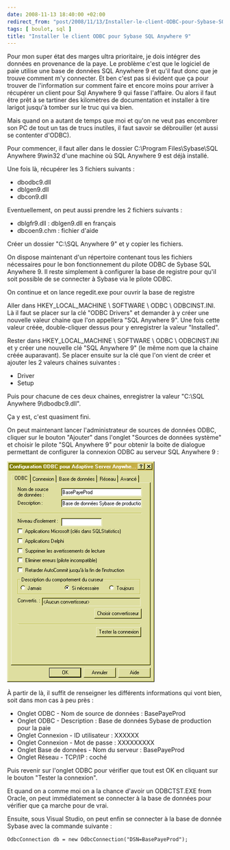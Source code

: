 ```yaml
---
date: 2008-11-13 18:40:00 +02:00
redirect_from: "post/2008/11/13/Installer-le-client-ODBC-pour-Sybase-SQL-Anywhere-9"
tags: [ boulot, sql ]
title: "Installer le client ODBC pour Sybase SQL Anywhere 9"
---
```


Pour mon super état des marges ultra prioritaire, je dois intégrer des
données en provenance de la paye. Le problème c'est que le logiciel de paie
utilise une base de données SQL Anywhere 9 et qu'il faut donc que je trouve
comment m'y connecter. Et ben c'est pas si évident que ça pour trouver de
l'information sur comment faire et encore moins pour arriver à récupérer un
client pour Sql Anywhere 9 qui fasse l'affaire. Ou alors il faut être prêt à se
tartiner des kilomètres de documentation et installer à tire larigot jusqu'à
tomber sur le truc qui va bien.

Mais quand on a autant de temps que moi et qu'on ne veut pas encombrer son
PC de tout un tas de trucs inutiles, il faut savoir se débrouiller (et aussi se
contenter d'ODBC).

Pour commencer, il faut aller dans le dossier C:\Program Files\Sybase\SQL
Anywhere 9\win32 d'une machine où SQL Anywhere 9 est déjà installé.

Une fois là, récupérer les 3 fichiers suivants :

* dbodbc9.dll
* dblgen9.dll
* dbcon9.dll

Eventuellement, on peut aussi prendre les 2 fichiers suivants :

* dblgfr9.dll : dblgen9.dll en français
* dbcoen9.chm : fichier d'aide

Créer un dossier "C:\SQL Anywhere 9" et y copier les fichiers.

On dispose maintenant d'un répertoire contenant tous les fichiers
nécessaires pour le bon fonctionnement du pilote ODBC de Sybase SQL Anywhere 9.
Il reste simplement à configurer la base de registre pour qu'il soit possible
de se connecter à Sybase via le pilote ODBC.

On continue et on lance regedit.exe pour ouvrir la base de registre

Aller dans HKEY_LOCAL_MACHINE \ SOFTWARE \ ODBC \ ODBCINST.INI. Là il faut
se placer sur la clé "ODBC Drivers" et demander à y créer une nouvelle valeur
chaine que l'on appellera "SQL Anywhere 9". Une fois cette valeur créée,
double-cliquer dessus pour y enregistrer la valeur "Installed".

Rester dans HKEY_LOCAL_MACHINE \ SOFTWARE \ ODBC \ ODBCINST.INI et y créer
une nouvelle clé "SQL Anywhere 9" (le même nom que la chaine créée auparavant).
Se placer ensuite sur la clé que l'on vient de créer et ajouter les 2 valeurs
chaines suivantes :

* Driver
* Setup

Puis pour chacune de ces deux chaines, enregistrer la valeur "C:\SQL
Anywhere 9\dbodbc9.dll".

Ça y est, c'est quasiment fini.

On peut maintenant lancer l'administrateur de sources de données ODBC,
cliquer sur le bouton "Ajouter" dans l'onglet "Sources de données système" et
choisir le pilote "SQL Anywhere 9" pour obtenir la boite de dialogue permettant
de configurer la connexion ODBC au serveur SQL Anywhere 9 :

![](/public/2008/odbc-sql-anywhere-9.png)

À partir de là, il suffit de renseigner les différents informations qui vont
bien, soit dans mon cas à peu près :

* Onglet ODBC - Nom de source de données : BasePayeProd
* Onglet ODBC - Description : Base de données Sybase de production pour
la paie
* Onglet Connexion - ID utilisateur : XXXXXX
* Onglet Connexion - Mot de passe : XXXXXXXXX
* Onglet Base de données - Nom du serveur : BasePayeProd
* Onglet Réseau - TCP/IP : coché

Puis revenir sur l'onglet ODBC pour vérifier que tout est OK en cliquant sur
le bouton "Tester la connexion".

Et quand on a comme moi on a la chance d'avoir un ODBCTST.EXE from Oracle,
on peut immédiatement se connecter à la base de données pour vérifier que ça
marche pour de vrai.

Ensuite, sous Visual Studio, on peut enfin se connecter à la base de donnée
Sybase avec la commande suivante :

```
OdbcConnection db = new OdbcConnection("DSN=BasePayeProd");
```
